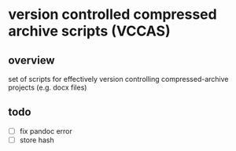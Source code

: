 # version controlled compressed archive scripts (VCCAS)

## overview

set of scripts for effectively version controlling compressed-archive projects
(e.g. docx files)

## todo

- [ ] fix pandoc error
- [ ] store hash
